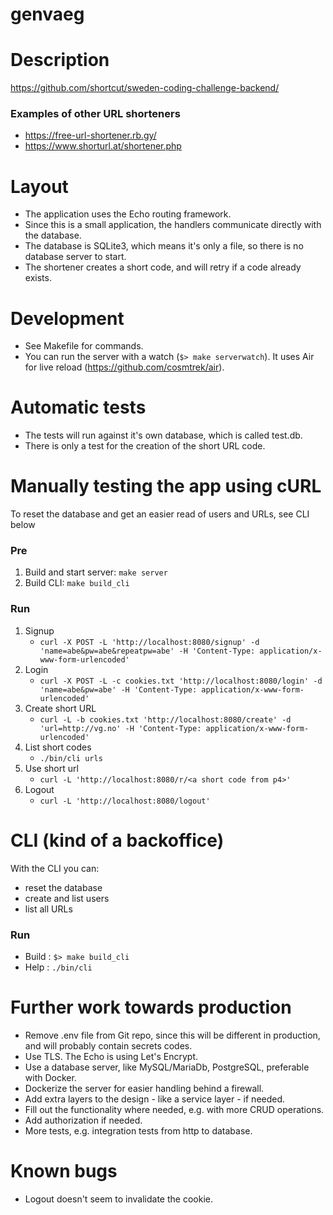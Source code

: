 # genvaeg


# Description

https://github.com/shortcut/sweden-coding-challenge-backend/

### Examples of other URL shorteners

- https://free-url-shortener.rb.gy/
- https://www.shorturl.at/shortener.php

# Layout

- The application uses the Echo routing framework.
- Since this is a small application, the handlers communicate directly with the database.
- The database is SQLite3, which means it's only a file, so there is no database server to start.
- The shortener creates a short code, and will retry if a code already exists.

# Development

- See Makefile for commands.
- You can run the server with a watch (`$> make serverwatch`). It uses Air for live reload (https://github.com/cosmtrek/air).

# Automatic tests

- The tests will run against it's own database, which is called test.db.
- There is only a test for the creation of the short URL code.

# Manually testing the app using cURL

To reset the database and get an easier read of users and URLs, see CLI below

### Pre

1. Build and start server: `make server`
2. Build CLI: `make build_cli`

### Run

1. Signup
   - `curl -X POST -L 'http://localhost:8080/signup' -d 'name=abe&pw=abe&repeatpw=abe' -H 'Content-Type: application/x-www-form-urlencoded'`
2. Login
   - `curl -X POST -L -c cookies.txt 'http://localhost:8080/login' -d 'name=abe&pw=abe' -H 'Content-Type: application/x-www-form-urlencoded'`
3. Create short URL
   - `curl -L -b cookies.txt 'http://localhost:8080/create' -d 'url=http://vg.no' -H 'Content-Type: application/x-www-form-urlencoded'`
4. List short codes
   - `./bin/cli urls`
5. Use short url
   - `curl -L 'http://localhost:8080/r/<a short code from p4>'`
6. Logout
   - `curl -L 'http://localhost:8080/logout'`

# CLI (kind of a backoffice)

With the CLI you can:
- reset the database
- create and list users
- list all URLs

### Run

- Build : `$> make build_cli`
- Help  :  `./bin/cli`

# Further work towards production

- Remove .env file from Git repo, since this will be different in production, and will probably contain secrets codes.
- Use TLS. The Echo is using Let's Encrypt.
- Use a database server, like MySQL/MariaDb, PostgreSQL, preferable with Docker.
- Dockerize the server for easier handling behind a firewall.
- Add extra layers to the design - like a service layer - if needed.
- Fill out the functionality where needed, e.g. with more CRUD operations.
- Add authorization if needed.
- More tests, e.g. integration tests from http to database.

# Known bugs

- Logout doesn't seem to invalidate the cookie.